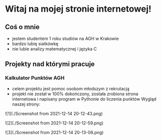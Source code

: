
# Witaj na mojej stronie internetowej!

## Coś o mnie
- jestem studentem 1 roku studiów na AGH w Krakowie
- bardzo lubię siatkówkę
- nie lubie analizy matematycznej i języka C

## Projekty nad którymi pracuje

### Kalkulator Punktów AGH 
 - celem projektu jest pomoc osobom młodszym z rekrutacją
 - projekt nie został w 100% dokończony, została zrobiona strona internetowa i napisany program w Pythonie do liczenia punktów
 Wygląd naszej strony:
  
![1](./Screenshot from 2021-12-14 20-12-43.png)

![2](./Screenshot from 2021-12-14 20-12-59.png)

![3](./Screenshot from 2021-12-14 20-13-06.png)


